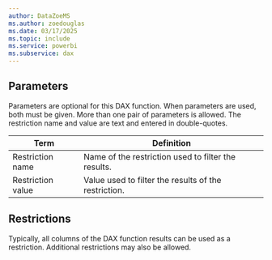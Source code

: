 ```yaml
---
author: DataZoeMS
ms.author: zoedouglas
ms.date: 03/17/2025
ms.topic: include
ms.service: powerbi
ms.subservice: dax
---
```

## Parameters

Parameters are optional for this DAX function. When parameters are used, both must be given. More than one pair of parameters is allowed. The restriction name and value are text and entered in double-quotes.

| Term | Definition |
|---|---|
| Restriction name | Name of the restriction used to filter the results. |
| Restriction value | Value used to filter the results of the restriction. |

## Restrictions

Typically, all columns of the DAX function results can be used as a restriction. Additional restrictions may also be allowed.
